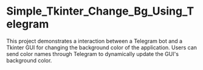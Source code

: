 # Simple_Tkinter_Change_Bg_Using_Telegram
This project demonstrates a interaction between a Telegram bot and a Tkinter GUI for changing the background color of the application. Users can send color names through Telegram to dynamically update the GUI's background color.

